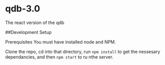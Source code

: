 # qdb-3.0
The react version of the qdb

##Development Setup

Prerequisites
You must have installed node and NPM.

Clone the repo, cd into that directory, run `npm install` to get the nessesary dependancies, and then `npm start` to ru nthe server.
